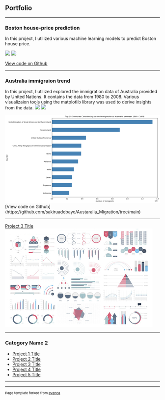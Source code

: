 ## Portfolio

---

### Boston house-price prediction
In this project, I utilized various machine learning models to predict Boston house price.

[![](https://img.shields.io/badge/Python-white?logo=Python)](#) [![](https://img.shields.io/badge/Jupyter-white?logo=Jupyter)](#)

[View code on Github](https://github.com/sakiruadebayo/Boston-Housing)

---
### Australia immigraion trend
In this project, I utilized explored the immigration data of Australia provided by United Nations. It contains the data from 1980 to 2008. Various visualizaion tools using the matplotlib library was used to derive insights from the data.
[![](https://img.shields.io/badge/Python-white?logo=Python)](#) [![](https://img.shields.io/badge/Jupyter-white?logo=Jupyter)](#)

<img src="images/immigration trend.png?raw=true"/>
[View code on Github](https://github.com/sakiruadebayo/Austaralia_Migration/tree/main)

---
[Project 3 Title](http://example.com/)
<img src="images/dummy_thumbnail.jpg?raw=true"/>

---

### Category Name 2

- [Project 1 Title](http://example.com/)
- [Project 2 Title](http://example.com/)
- [Project 3 Title](http://example.com/)
- [Project 4 Title](http://example.com/)
- [Project 5 Title](http://example.com/)

---




---
<p style="font-size:11px">Page template forked from <a href="https://github.com/evanca/quick-portfolio">evanca</a></p>
<!-- Remove above link if you don't want to attibute -->
